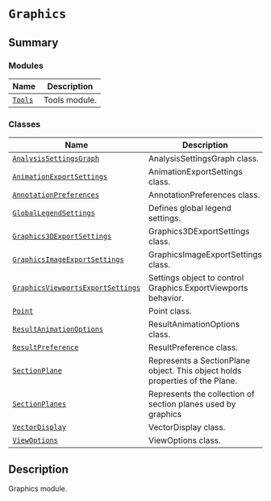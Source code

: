 # `Graphics`

<a id="summary"></a>

## Summary

### Modules

| Name | Description |
|------------------------------------------------------------------------------------------------|-----------------|
| [`Tools`](Tools/index.md#module-ansys.mechanical.stubs.v241.Ansys.Mechanical.Graphics.Tools)   | Tools module.   |

### Classes

| Name | Description |
|---------------------------------------------------------------------------------------------------------------------------------------------------------------|------------------------------------------------------------------------------|
| [`AnalysisSettingsGraph`](AnalysisSettingsGraph.md#ansys.mechanical.stubs.v241.Ansys.Mechanical.Graphics.AnalysisSettingsGraph)                               | AnalysisSettingsGraph class.                                                 |
| [`AnimationExportSettings`](AnimationExportSettings.md#ansys.mechanical.stubs.v241.Ansys.Mechanical.Graphics.AnimationExportSettings)                         | AnimationExportSettings class.                                               |
| [`AnnotationPreferences`](AnnotationPreferences.md#ansys.mechanical.stubs.v241.Ansys.Mechanical.Graphics.AnnotationPreferences)                               | AnnotationPreferences class.                                                 |
| [`GlobalLegendSettings`](GlobalLegendSettings.md#ansys.mechanical.stubs.v241.Ansys.Mechanical.Graphics.GlobalLegendSettings)                                  | Defines global legend settings.                                              |
| [`Graphics3DExportSettings`](Graphics3DExportSettings.md#ansys.mechanical.stubs.v241.Ansys.Mechanical.Graphics.Graphics3DExportSettings)                      | Graphics3DExportSettings class.                                              |
| [`GraphicsImageExportSettings`](GraphicsImageExportSettings.md#ansys.mechanical.stubs.v241.Ansys.Mechanical.Graphics.GraphicsImageExportSettings)             | GraphicsImageExportSettings class.                                           |
| [`GraphicsViewportsExportSettings`](GraphicsViewportsExportSettings.md#ansys.mechanical.stubs.v241.Ansys.Mechanical.Graphics.GraphicsViewportsExportSettings) | Settings object to control Graphics.ExportViewports behavior.                |
| [`Point`](Point.md#ansys.mechanical.stubs.v241.Ansys.Mechanical.Graphics.Point)                                                                               | Point class.                                                                 |
| [`ResultAnimationOptions`](ResultAnimationOptions.md#ansys.mechanical.stubs.v241.Ansys.Mechanical.Graphics.ResultAnimationOptions)                            | ResultAnimationOptions class.                                                |
| [`ResultPreference`](ResultPreference.md#ansys.mechanical.stubs.v241.Ansys.Mechanical.Graphics.ResultPreference)                                              | ResultPreference class.                                                      |
| [`SectionPlane`](SectionPlane.md#ansys.mechanical.stubs.v241.Ansys.Mechanical.Graphics.SectionPlane)                                                          | Represents a SectionPlane object. This object holds properties of the Plane. |
| [`SectionPlanes`](SectionPlanes.md#ansys.mechanical.stubs.v241.Ansys.Mechanical.Graphics.SectionPlanes)                                                       | Represents the collection of section planes used by graphics                 |
| [`VectorDisplay`](VectorDisplay.md#ansys.mechanical.stubs.v241.Ansys.Mechanical.Graphics.VectorDisplay)                                                       | VectorDisplay class.                                                         |
| [`ViewOptions`](ViewOptions.md#ansys.mechanical.stubs.v241.Ansys.Mechanical.Graphics.ViewOptions)                                                             | ViewOptions class.                                                           |

<a id="description"></a>

## Description

Graphics module.

<!-- !! processed by numpydoc !! -->

